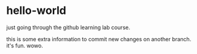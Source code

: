 # hello-world
just going through the github learning lab course. 

this is some extra information to commit new changes on another branch. it's fun. wowo. 
